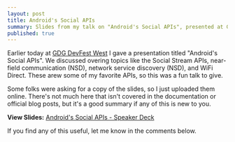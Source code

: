 ```yaml
---
layout: post
title: Android's Social APIs
summary: Slides from my talk on "Android's Social APIs", presented at GDG DevFest West earlier today.
published: true
---
```


Earlier today at [GDG DevFest West](http://devfestwest.com) I gave a presentation titled "Android's Social APIs". We discussed overing topics like the Social Stream APIs, near-field communication (NSD), network service discovery (NSD), and WiFi Direct. These arew some of my favorite APIs, so this was a fun talk to give.

Some folks were asking for a copy of the slides, so I just uploaded them online. There's not much here that isn't covered in the documentation or official blog posts, but it's a good summary if any of this is new to you.

**View Slides:** [Android's Social APIs - Speaker Deck](https://speakerdeck.com/u/tjohns/p/androids-social-apis)

If you find any of this useful, let me know in the comments below.